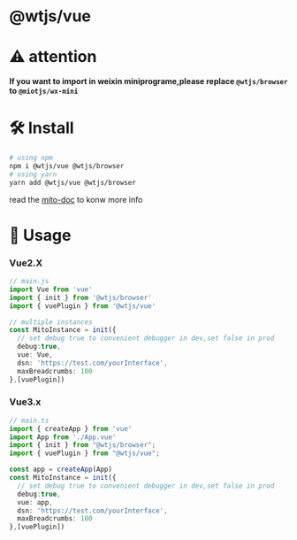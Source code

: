 # @wtjs/vue

# ⚠️ attention

**If you want to import in weixin miniprograme,please replace `@wtjs/browser` to `@miotjs/wx-mini`**



# 🛠️ Install

```bash
# using npm
npm i @wtjs/vue @wtjs/browser
# using yarn
yarn add @wtjs/vue @wtjs/browser
```

read the [mito-doc](https://mitojs.github.io/mito-doc/#/sdk/guide/introduction) to konw more info


# 🥳 Usage

### Vue2.X

```typescript
// main.js
import Vue from 'vue'
import { init } from '@wtjs/browser'
import { vuePlugin } from '@wtjs/vue'

// multiple instances
const MitoInstance = init({
  // set debug true to convenient debugger in dev,set false in prod
  debug:true,
  vue: Vue,
  dsn: 'https://test.com/yourInterface',
  maxBreadcrumbs: 100
},[vuePlugin])

```

### Vue3.x
```typescript
// main.ts
import { createApp } from 'vue'
import App from './App.vue'
import { init } from "@wtjs/browser";
import { vuePlugin } from "@wtjs/vue";

const app = createApp(App)
const MitoInstance = init({
  // set debug true to convenient debugger in dev,set false in prod
  debug:true,
  vue: app,
  dsn: 'https://test.com/yourInterface',
  maxBreadcrumbs: 100
},[vuePlugin])
```
